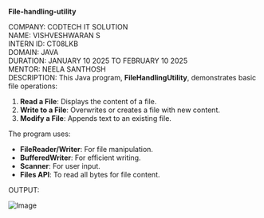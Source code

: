 **File-handling-utility**

COMPANY: CODTECH IT SOLUTION                                                                      
NAME: VISHVESHWARAN S                                                  
INTERN ID: CT08LKB                                                              
DOMAIN: JAVA  
DURATION: JANUARY 10 2025 TO FEBRUARY 10 2025                                                                
MENTOR: NEELA SANTHOSH                                            
DESCRIPTION:
This Java program, **FileHandlingUtility**, demonstrates basic file operations:
1. **Read a File**: Displays the content of a file.
2. **Write to a File**: Overwrites or creates a file with new content.
3. **Modify a File**: Appends text to an existing file.

The program uses:
- **FileReader/Writer**: For file manipulation.
- **BufferedWriter**: For efficient writing.
- **Scanner**: For user input.
- **Files API**: To read all bytes for file content.
  
OUTPUT:




![Image](https://github.com/user-attachments/assets/e6dc6b70-79f6-4eed-8d39-028a9e13ccb6)
